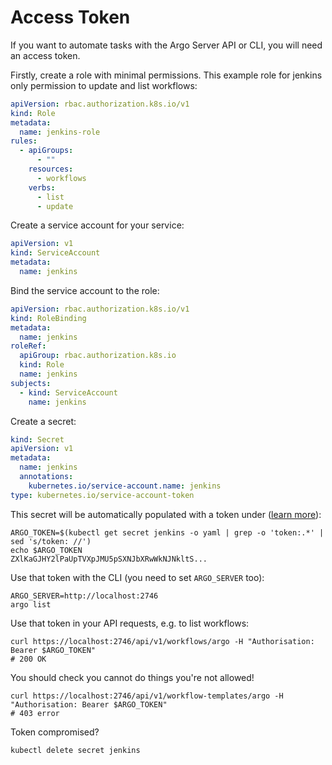 # Access Token

If you want to automate tasks with the Argo Server API or CLI, you will need an access token. 

Firstly, create a role with minimal permissions. This example role for jenkins only permission to update and list workflows:

```yaml
apiVersion: rbac.authorization.k8s.io/v1
kind: Role
metadata:
  name: jenkins-role
rules:
  - apiGroups:
      - ""
    resources:
      - workflows
    verbs:
      - list
      - update
```

Create a service account for your service:

```yaml
apiVersion: v1
kind: ServiceAccount
metadata:
  name: jenkins
```

Bind the service account to the role:

```yaml
apiVersion: rbac.authorization.k8s.io/v1
kind: RoleBinding
metadata:
  name: jenkins
roleRef:
  apiGroup: rbac.authorization.k8s.io
  kind: Role
  name: jenkins
subjects:
  - kind: ServiceAccount
    name: jenkins
```

Create a secret:

```yaml
kind: Secret
apiVersion: v1
metadata:
  name: jenkins
  annotations:
    kubernetes.io/service-account.name: jenkins
type: kubernetes.io/service-account-token
```

This secret will be automatically populated with a token under ([learn more](https://kubernetes.io/docs/reference/access-authn-authz/service-accounts-admin/)):

```shell script
ARGO_TOKEN=$(kubectl get secret jenkins -o yaml | grep -o 'token:.*' | sed 's/token: //')
echo $ARGO_TOKEN
ZXlKaGJHY2lPaUpTVXpJMU5pSXNJbXRwWkNJNkltS...
```

Use that token with the CLI (you need to set `ARGO_SERVER` too):

```shell script
ARGO_SERVER=http://localhost:2746 
argo list
```

Use that token in your API requests, e.g. to list workflows:

```shell script
curl https://localhost:2746/api/v1/workflows/argo -H "Authorisation: Bearer $ARGO_TOKEN"
# 200 OK
```

You should check you cannot do things you're not allowed!

```shell script
curl https://localhost:2746/api/v1/workflow-templates/argo -H "Authorisation: Bearer $ARGO_TOKEN"
# 403 error
```

Token compromised?

```shell script
kubectl delete secret jenkins
```